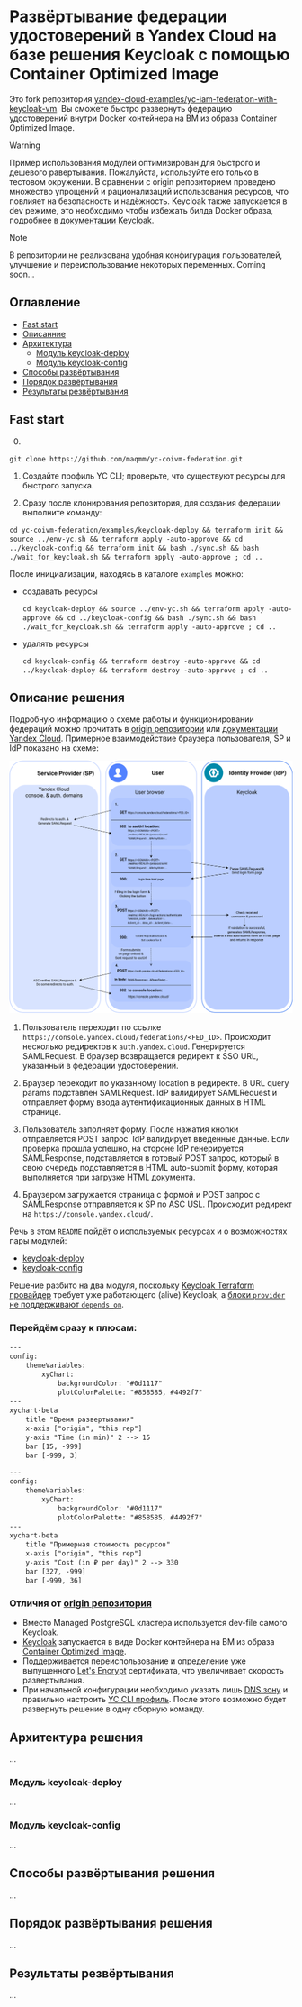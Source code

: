 
# Развёртывание федерации удостоверений в Yandex Cloud на базе решения Keycloak c помощью Container Optimized Image 

Это fork репозитория [yandex-cloud-examples/yc-iam-federation-with-keycloak-vm](https://github.com/yandex-cloud-examples/yc-iam-federation-with-keycloak-vm). Вы сможете быстро развернуть федерацию удостоверений внутри Docker контейнера на ВМ из образа Container Optimized Image. 

> [!WARNING]  
> Пример использования модулей оптимизирован для быстрого и дешевого равертывания. Пожалуйста, используйте его только в тестовом окружении. В сравнении с origin репозиторием проведено множество упрощений и рационализаций использования ресурсов, что повлияет на безопасность и надёжность. Keycloak также запускается в dev режиме, это необходимо чтобы избежать билда Docker образа, подробнее [в документации Keycloak](https://keycloak.org/server/containers#_trying_keycloak_in_development_mode).

> [!NOTE]  
> В репозитории не реализована удобная конфигурация пользователей, улучшение и переиспользование некоторых переменных. Coming soon...

## Оглавление
* [Fast start](#fast-start)
* [Описанние](#overview)
* [Архитектура](#arch)
    * [Модуль keycloak-deploy](#keycloak-deploy)
    * [Модуль keycloak-config](#keycloak-config)
* [Способы развёртывания](#deploy-ways)
* [Порядок развёртывания](#deploy)
* [Результаты резвёртывания](#results)

## Fast start <a id="fast-start"/></a>

0. 

```
git clone https://github.com/maqmm/yc-coivm-federation.git
```

1. Создайте профиль YC CLI; проверьте, что существуют ресурсы для быстрого запуска.

2. Сразу после клонирования репозитория, для создания федерации выполните команду:

```
cd yc-coivm-federation/examples/keycloak-deploy && terraform init && source ../env-yc.sh && terraform apply -auto-approve && cd ../keycloak-config && terraform init && bash ./sync.sh && bash ./wait_for_keycloak.sh && terraform apply -auto-approve ; cd ..
```

После инициализации, находясь в каталоге `examples` можно:

* создавать ресурсы
  
  ```
  cd keycloak-deploy && source ../env-yc.sh && terraform apply -auto-approve && cd ../keycloak-config && bash ./sync.sh && bash ./wait_for_keycloak.sh && terraform apply -auto-approve ; cd ..
  ```

* удалять ресурсы

  ```
  cd keycloak-config && terraform destroy -auto-approve && cd ../keycloak-deploy && terraform destroy -auto-approve ; cd ..
  ```

## Описание решения <a id="overview"/></a>
Подробную информацию о схеме работы и функционировании федераций можно прочитать в [origin репозитории](https://github.com/yandex-cloud-examples/yc-iam-federation-with-keycloak-vm?tab=readme-ov-file#overview) или [документации Yandex Cloud](https://yandex.cloud/ru/docs/organization/concepts/add-federation). Примерное взаимодействие браузера пользователя, SP и IdP показано на схеме:

![SAML](./saml.svg)

1. Пользователь переходит по ссылке `https://console.yandex.cloud/federations/<FED_ID>`. Происходит несколько редиректов к `auth.yandex.cloud`. Генерируется SAMLRequest. В браузер возвращается редирект к SSO URL, указанный в федерации удостоверений.

2. Браузер переходит по указанному location в редиректе. В URL query params подставлен SAMLRequest. IdP валидирует SAMLRequest и отправляет форму ввода аутентификационных данных в HTML странице.

3. Пользователь заполняет форму. После нажатия кнопки отправляется POST запрос. IdP валидирует введенные данные. Если проверка прошла успешно, на стороне IdP генерируется SAMLResponse, подставляется в готовый POST запрос, который в свою очередь подставляется в HTML auto-submit форму, которая выполняется при загрузке HTML документа.

4. Браузером загружается страница с формой и POST запрос с SAMLResponse отправляется к SP по ASC USL. Происходит редирект на `https://console.yandex.cloud/`.

Речь в этом `README` пойдёт о используемых ресурсах и о возможностях пары модулей: 
* [keycloak-deploy](#keycloak-deploy)
* [keycloak-config](#keycloak-config)

Решение разбито на два модуля, поскольку [Keycloak Terraform провайдер](https://github.com/keycloak/terraform-provider-keycloak) требует уже работающего (alive) Keycloak, а [блоки `provider` не поддерживают `depends_on`](https://discuss.hashicorp.com/t/depends-on-in-providers/42632).

### Перейдём сразу к плюсам:


```mermaid
---
config:
    themeVariables:
        xyChart:
            backgroundColor: "#0d1117"
            plotColorPalette: "#858585, #4492f7"
---
xychart-beta
    title "Время развертывания"
    x-axis ["origin", "this rep"]
    y-axis "Time (in min)" 2 --> 15
    bar [15, -999]
    bar [-999, 3]
```

```mermaid
---
config:
    themeVariables:
        xyChart:
            backgroundColor: "#0d1117"
            plotColorPalette: "#858585, #4492f7"
---
xychart-beta
    title "Примерная стоимость ресурсов"
    x-axis ["origin", "this rep"]
    y-axis "Cost (in ₽ per day)" 2 --> 330
    bar [327, -999]
    bar [-999, 36]
```

### Отличия от [origin репозитория](https://github.com/yandex-cloud-examples/yc-iam-federation-with-keycloak-vm?tab=readme-ov-file#overview)
* Вместо Managed PostgreSQL кластера используется dev-file самого Keycloak.
* [Keycloak](https://keycloak.org/server/containers) запускается в виде Docker контейнера на ВМ из образа [Container Optimized Image](https://yandex.cloud/ru/docs/cos/concepts/).
* Поддерживается переиспользование и определение уже выпущенного [Let's Encrypt](https://letsencrypt.org/) сертификата, что увеличивает скорость развертывания.
* При начальной конфигурации необходимо указать лишь [DNS зону](https://yandex.cloud/ru/docs/dns/concepts/dns-zone#public-zones) и правильно настроить [YC CLI профиль](https://yandex.cloud/ru/docs/cli/operations/authentication/user). После этого возможно будет развернуть решение в одну сборную команду.

## Архитектура решения <a id="arch"/></a>
...

### Модуль keycloak-deploy <a id="keycloak-deploy"/></a>
...

### Модуль keycloak-config <a id="keycloak-config"/></a>
...

## Способы развёртывания решения <a id="deploy-ways"/></a>
...

## Порядок развёртывания решения <a id="deploy"/></a>
...

## Результаты резвёртывания <a id="results"/></a>
...